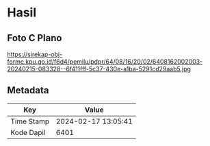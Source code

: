 # Hasil

## Foto C Plano

https://sirekap-obj-formc.kpu.go.id/f6d4/pemilu/pdpr/64/08/16/20/02/6408162002003-20240215-083328--6f411fff-5c37-430e-a1ba-5291cd29aab5.jpg


## Metadata

| Key        | Value               |
| ---------- | ------------------- |
| Time Stamp | 2024-02-17 13:05:41 |
| Kode Dapil | 6401                |



